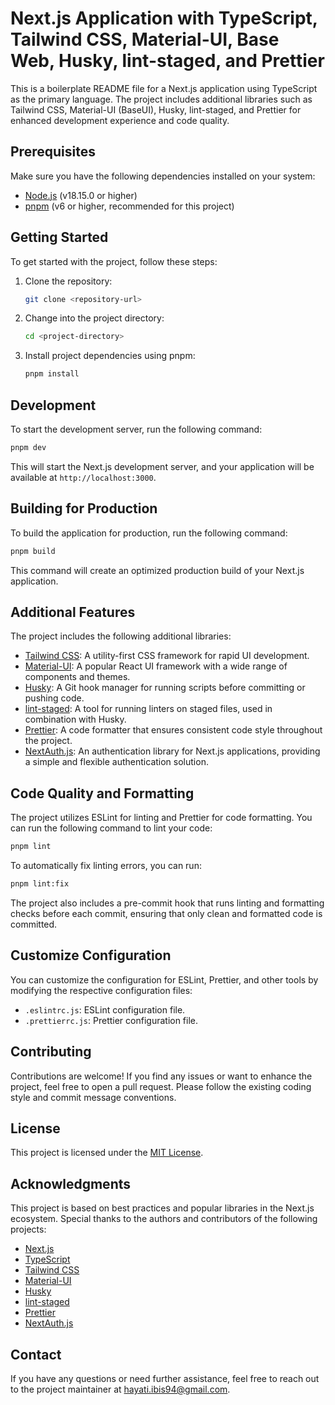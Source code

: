 # Next.js Application with TypeScript, Tailwind CSS, Material-UI, Base Web, Husky, lint-staged, and Prettier

This is a boilerplate README file for a Next.js application using TypeScript as the primary language. The project includes additional libraries such as Tailwind CSS, Material-UI (BaseUI), Husky, lint-staged, and Prettier for enhanced development experience and code quality.

## Prerequisites

Make sure you have the following dependencies installed on your system:

-   [Node.js](https://nodejs.org) (v18.15.0 or higher)
-   [pnpm](https://pnpm.io/) (v6 or higher, recommended for this project)

## Getting Started

To get started with the project, follow these steps:

1. Clone the repository:

    ```bash
    git clone <repository-url>
    ```

2. Change into the project directory:

    ```bash
    cd <project-directory>
    ```

3. Install project dependencies using pnpm:

    ```bash
    pnpm install
    ```

## Development

To start the development server, run the following command:

```bash
pnpm dev
```

This will start the Next.js development server, and your application will be available at `http://localhost:3000`.

## Building for Production

To build the application for production, run the following command:

```bash
pnpm build
```

This command will create an optimized production build of your Next.js application.

## Additional Features

The project includes the following additional libraries:

-   [Tailwind CSS](https://tailwindcss.com/): A utility-first CSS framework for rapid UI development.
-   [Material-UI](https://material-ui.com/): A popular React UI framework with a wide range of components and themes.
-   [Husky](https://typicode.github.io/husky/#/): A Git hook manager for running scripts before committing or pushing code.
-   [lint-staged](https://github.com/okonet/lint-staged): A tool for running linters on staged files, used in combination with Husky.
-   [Prettier](https://prettier.io/): A code formatter that ensures consistent code style throughout the project.
-   [NextAuth.js](https://next-auth.js.org/): An authentication library for Next.js applications, providing a simple and flexible authentication solution.

## Code Quality and Formatting

The project utilizes ESLint for linting and Prettier for code formatting. You can run the following command to lint your code:

```bash
pnpm lint
```

To automatically fix linting errors, you can run:

```bash
pnpm lint:fix
```

The project also includes a pre-commit hook that runs linting and formatting checks before each commit, ensuring that only clean and formatted code is committed.

## Customize Configuration

You can customize the configuration for ESLint, Prettier, and other tools by modifying the respective configuration files:

-   `.eslintrc.js`: ESLint configuration file.
-   `.prettierrc.js`: Prettier configuration file.

## Contributing

Contributions are welcome! If you find any issues or want to enhance the project, feel free to open a pull request. Please follow the existing coding style and commit message conventions.

## License

This project is licensed under the [MIT License](LICENSE).

## Acknowledgments

This project is based on best practices and popular libraries in the Next.js ecosystem. Special thanks to the authors and contributors of the following projects:

-   [Next.js](https://nextjs.org/)
-   [TypeScript](https://www.typescriptlang.org/)
-   [Tailwind CSS](https://tailwindcss.com/)
-   [Material-UI](https://material-ui.com/)
-   [Husky](https://typicode.github.io/husky/#/)
-   [lint-staged](https://github.com/okonet/lint-staged)
-   [Prettier](https://prettier.io/)
-   [NextAuth.js](https://next-auth.js.org/)

## Contact

If you have any questions or need further assistance, feel free to reach out to the project maintainer at [hayati.ibis94@gmail.com](mailto:hayati.ibis94@gmail.com).
